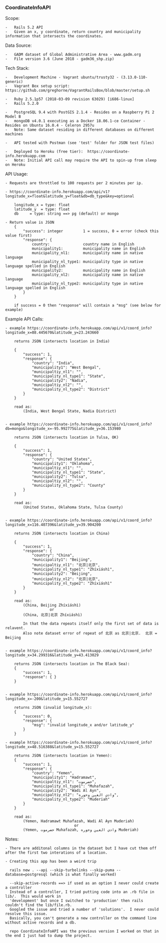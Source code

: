 ### CoordinateInfoAPI

Scope:

	-   Rails 5.2 API
	-   Given an x, y coordinate, return country and municipality information that intersects the coordinates.


Data Source:

	-   GADM dataset of Global Administrative Area - www.gadm.org
	-   File version 3.6 (June 2018 - gadm36_shp.zip)


Tech Stack:

	-   Development Machine - Vagrant ubuntu/trusty32 - (3.13.0-110-generic)
	-   Vagrant Box setup script: https://github.com/greghorne/VagrantRailsBox/blob/master/setup.sh

	-   Ruby 2.5.1p57 (2018-03-09 revision 63029) [i686-linux]
	-   Rails 5.2.0
	
	-   PostgreSQL 9.4 with PostGIS 2.1.4 - Resides on a Raspberry Pi 2 Model B
	-   mongoDB v4.0.1 executing as a Docker 18.06.1-ce Container - Resides on Ubuntu 16.0.4 - Celeron 2957u
	-   Note: Same dataset residing in different databases on different machines
	   
    -   API tested with Postman (see 'test' folder for JSON test files)
       
    -   Deployed to Heroku (free tier):  https://coordinate-info.herokuapp.com
    -   Note: Initial API call may require the API to spin-up from sleep on Heroku
 

API Usage:

    - Requests are throttled to 100 requests per 2 minutes per ip.

    - https://coordinate-info.herokuapp.com/api/v1?longitude_x=float&latitude_y=float&db=db_type&key=optional

        longitude_x = type: float 
        latitude_y  = type: float 
        db     = type: string ==> pg (default) or mongo 

    - Return value is JSON
        {
            "success": integer         1 = success, 0 = error (check this value first)
            "response": {
                country:               country name in English
                municipality1:         municipality name in English
                municipality_nl1:      municipality name in native language
                municipality_nl_type1: municipality type in native language spelled in English
                municipality2:         municipality name in English
                municipality_nl2:      municipality name in native language
                municipality_nl_type2: municipality type in native language spelled in English
            }
        }

        if success = 0 then "response" will contain a "msg" (see below for example)

Example API Calls:

    - example https://coordinate-info.herokuapp.com/api/v1/coord_info?longitude_x=88.445670&latitude_y=23.243660

        returns JSON (intersects location in India)

        {
            "success": 1,
            "response": {
                "country": "India",
                "municipality1": "West Bengal",
                "municipaltiy_nl1": "",
                "municipality_nl_type1": "State",
                "municipality2": "Nadia",
                "municipaltiy_nl2": "",
                "municipality_nl_type2": "District"
            }
        }

        read as:
            (India, West Bengal State, Nadia District)


    - example https://coordinate-info.herokuapp.com/api/v1/coord_info?db=mongo&longitude_x=-95.992775&latitude_y=36.153980

        returns JSON (intersects location in Tulsa, OK)

        {
            "success": 1,
            "response": {
                "country": "United States",
                "municipality1": "Oklahoma",
                "municipaltiy_nl1": "",
                "municipality_nl_type1": "State",
                "municipality2": "Tulsa",
                "municipaltiy_nl2": "",
                "municipality_nl_type2": "County"
            }
        }

        read as:
            (United States, Oklahoma State, Tulsa County)


    - example https://coordinate-info.herokuapp.com/api/v1/coord_info?longitude_x=116.407396&latitude_y=39.904200

        returns JSON (intersects location in China)

        {
            "success": 1,
            "response": {
                "country": "China",
                "municipality1": "Beijing",
                "municipaltiy_nl1": "北京|北京",
                "municipality_nl_type1": "Zhíxiáshì",
                "municipality2": "Beijing",
                "municipaltiy_nl2": "北京|北京",
                "municipality_nl_type2": "Zhíxiáshì"
            }
        }

        read as:
            (China, Beijing Zhíxiáshì)
                        or
            (China, 北京|北京 Zhíxiáshì)

            In that the data repeats itself only the first set of data is relavent.
            Also note dataset error of repeat of 北京 as 北京|北京.  北京 = Beijing


    - example https://coordinate-info.herokuapp.com/api/v1/coord_info?longitude_x=34.299316&latitude_y=43.413029

        returns JSON (intersects location in The Black Sea):
        {
            "success": 1,
            "response": { }
        }


    - example https://coordinate-info.herokuapp.com/api/v1/coord_info?longitude_x=-200&latitude_y=15.552727

        returns JSON (invalid longitude_x):
        {
            "success": 0,
            "response": {
                "msg": "invalid longitude_x and/or latitude_y"
            }
        }

    - example https://coordinate-info.herokuapp.com/api/v1/coord_info?longitude_x=48.516388&latitude_y=15.552727

        returns JSON (intersects location in Yemen): 
        {
            "success": 1,
            "response": {
                "country": "Yemen",
                "municipality1": "Hadramawt",
                "municipaltiy_nl1": "حضرموت",
                "municipality_nl_type1": "Muhafazah",
                "municipality2": "Wadi Al Ayn",
                "municipaltiy_nl2": "وادي العين وحوره",
                "municipality_nl_type2": "Muderiah"
            }
        }

        read as:
            (Yemen, Hadramawt Muhafazah, Wadi Al Ayn Muderiah) 
                                   or
            (Yemen, حضرموت Muhafazah, وادي العين وحوره Muderiah)


Notes:

    - There are additonal columns in the dataset but I have cut them off after the first two interations of a location.

    - Creating this app has been a weird trip
      
      rails new . --api --skip-turbolinks --skip-puma --database=postgresql (which is what finally worked)

      --skip-active-records ==> if used as an option I never could create a controller 
      Instead of a controller, I tried putting code into an .rb file in lib/.  This would work in
      'development' but once I switched to 'production' then rails couldn't find the lib/file.rb.
      Googled the issue and tried a number of 'solutions'.  I never could resolve this issue.
      Basically, you can't generate a new controller on the command line without active records and a db.

      repo CoordinateInfoAPI was the previous version I worked on that in the end I just had to dump the project.
